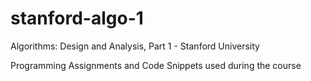 # stanford-algo-1
Algorithms: Design and Analysis, Part 1 - Stanford University

Programming Assignments and Code Snippets used during the course
